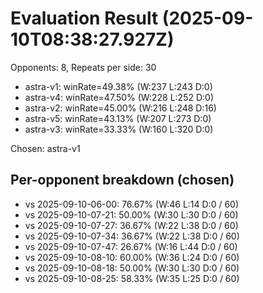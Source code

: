 # Evaluation Result (2025-09-10T08:38:27.927Z)

Opponents: 8, Repeats per side: 30

- astra-v1: winRate=49.38% (W:237 L:243 D:0)
- astra-v4: winRate=47.50% (W:228 L:252 D:0)
- astra-v2: winRate=45.00% (W:216 L:248 D:16)
- astra-v5: winRate=43.13% (W:207 L:273 D:0)
- astra-v3: winRate=33.33% (W:160 L:320 D:0)

Chosen: astra-v1

## Per-opponent breakdown (chosen)
- vs 2025-09-10-06-00: 76.67% (W:46 L:14 D:0 / 60)
- vs 2025-09-10-07-21: 50.00% (W:30 L:30 D:0 / 60)
- vs 2025-09-10-07-27: 36.67% (W:22 L:38 D:0 / 60)
- vs 2025-09-10-07-34: 36.67% (W:22 L:38 D:0 / 60)
- vs 2025-09-10-07-47: 26.67% (W:16 L:44 D:0 / 60)
- vs 2025-09-10-08-10: 60.00% (W:36 L:24 D:0 / 60)
- vs 2025-09-10-08-18: 50.00% (W:30 L:30 D:0 / 60)
- vs 2025-09-10-08-25: 58.33% (W:35 L:25 D:0 / 60)